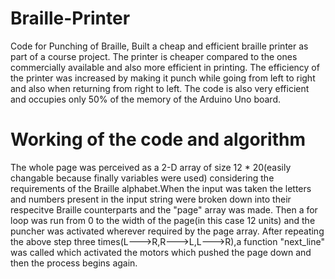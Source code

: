 # Braille-Printer
Code for Punching of Braille, 
Built a cheap and efficient braille printer as part of a course project.
The printer is cheaper compared to the ones commercially available and also more efficient in printing.
The efficiency of the printer was increased by making it punch while going from left to right and also when returning from right to left.
The code is also very efficient and occupies only 50% of the memory of the Arduino Uno board.

# Working of the code and algorithm
The whole page was perceived as a 2-D array of size 12 * 20(easily changable because finally variables were used) considering the requirements of the Braille alphabet.When the input was taken the letters and numbers present in the input string were broken down into their respecitve Braille counterparts and the "page" array was made.
Then a for loop was run from 0 to the width of the page(in this case 12 units) and the puncher was activated wherever required by the page array.
After repeating the above step three times(L--->R,R--->L,L--->R),a function "next_line" was called which activated the motors which pushed the page down and then the process begins again.
